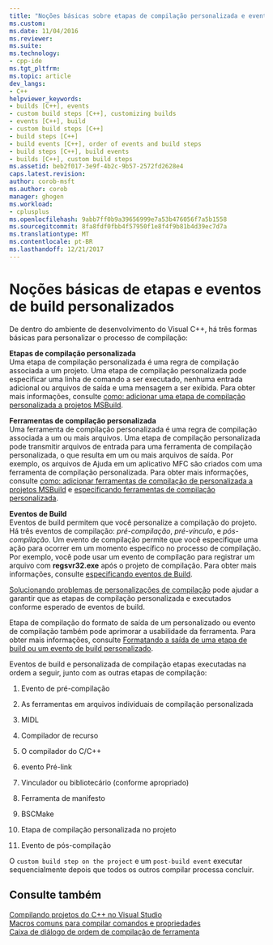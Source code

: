 ```yaml
---
title: "Noções básicas sobre etapas de compilação personalizada e eventos de Build | Microsoft Docs"
ms.custom: 
ms.date: 11/04/2016
ms.reviewer: 
ms.suite: 
ms.technology:
- cpp-ide
ms.tgt_pltfrm: 
ms.topic: article
dev_langs:
- C++
helpviewer_keywords:
- builds [C++], events
- custom build steps [C++], customizing builds
- events [C++], build
- custom build steps [C++]
- build steps [C++]
- build events [C++], order of events and build steps
- build steps [C++], build events
- builds [C++], custom build steps
ms.assetid: beb2f017-3e9f-4b2c-9b57-2572fd2628e4
caps.latest.revision: 
author: corob-msft
ms.author: corob
manager: ghogen
ms.workload:
- cplusplus
ms.openlocfilehash: 9abb7ff0b9a39656999e7a53b476056f7a5b1558
ms.sourcegitcommit: 8fa8fdf0fbb4f57950f1e8f4f9b81b4d39ec7d7a
ms.translationtype: MT
ms.contentlocale: pt-BR
ms.lasthandoff: 12/21/2017
---
```

# <a name="understanding-custom-build-steps-and-build-events"></a>Noções básicas de etapas e eventos de build personalizados
De dentro do ambiente de desenvolvimento do Visual C++, há três formas básicas para personalizar o processo de compilação:  
  
 **Etapas de compilação personalizada**  
 Uma etapa de compilação personalizada é uma regra de compilação associada a um projeto. Uma etapa de compilação personalizada pode especificar uma linha de comando a ser executado, nenhuma entrada adicional ou arquivos de saída e uma mensagem a ser exibida. Para obter mais informações, consulte [como: adicionar uma etapa de compilação personalizada a projetos MSBuild](../build/how-to-add-a-custom-build-step-to-msbuild-projects.md).  
  
 **Ferramentas de compilação personalizada**  
 Uma ferramenta de compilação personalizada é uma regra de compilação associada a um ou mais arquivos. Uma etapa de compilação personalizada pode transmitir arquivos de entrada para uma ferramenta de compilação personalizada, o que resulta em um ou mais arquivos de saída. Por exemplo, os arquivos de Ajuda em um aplicativo MFC são criados com uma ferramenta de compilação personalizada. Para obter mais informações, consulte [como: adicionar ferramentas de compilação de personalizada a projetos MSBuild](../build/how-to-add-custom-build-tools-to-msbuild-projects.md) e [especificando ferramentas de compilação personalizada](../ide/specifying-custom-build-tools.md).  
  
 **Eventos de Build**  
 Eventos de build permitem que você personalize a compilação do projeto. Há três eventos de compilação: *pré-compilação*, *pré-vínculo*, e *pós-compilação*. Um evento de compilação permite que você especifique uma ação para ocorrer em um momento específico no processo de compilação. Por exemplo, você pode usar um evento de compilação para registrar um arquivo com **regsvr32.exe** após o projeto de compilação. Para obter mais informações, consulte [especificando eventos de Build](../ide/specifying-build-events.md).  
  
 [Solucionando problemas de personalizações de compilação](../ide/troubleshooting-build-customizations.md) pode ajudar a garantir que as etapas de compilação personalizada e executados conforme esperado de eventos de build.  
  
 Etapa de compilação do formato de saída de um personalizado ou evento de compilação também pode aprimorar a usabilidade da ferramenta. Para obter mais informações, consulte [Formatando a saída de uma etapa de build ou um evento de build personalizado](../ide/formatting-the-output-of-a-custom-build-step-or-build-event.md).  
  
 Eventos de build e personalizada de compilação etapas executadas na ordem a seguir, junto com as outras etapas de compilação:  
  
1.  Evento de pré-compilação  
  
2.  As ferramentas em arquivos individuais de compilação personalizada  
  
3.  MIDL  
  
4.  Compilador de recurso  
  
5.  O compilador do C/C++  
  
6.  evento Pré-link  
  
7.  Vinculador ou bibliotecário (conforme apropriado)  
  
8.  Ferramenta de manifesto  
  
9. BSCMake  
  
10. Etapa de compilação personalizada no projeto  
  
11. Evento de pós-compilação  
  
 O `custom build step on the project` e um `post-build event` executar sequencialmente depois que todos os outros compilar processa concluir.  
  
## <a name="see-also"></a>Consulte também  
 [Compilando projetos do C++ no Visual Studio](../ide/building-cpp-projects-in-visual-studio.md)   
 [Macros comuns para compilar comandos e propriedades](../ide/common-macros-for-build-commands-and-properties.md)   
 [Caixa de diálogo de ordem de compilação de ferramenta](http://msdn.microsoft.com/en-us/6204c5b1-7ce9-4948-9ff6-0268642ee14c)